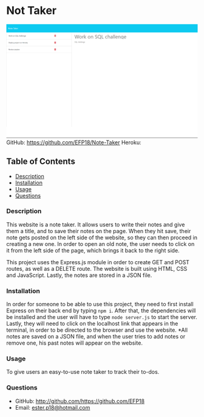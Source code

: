 # Not Taker
  
![Screenshot of website with notes saved and a note brought back to the right-hand side](./Assets/Screenshot%20of%20website.png)
GitHub: https://github.com/EFP18/Note-Taker
Heroku: 

  ## Table of Contents

  * [Description](#description)
  * [Installation](#installation)
  * [Usage](#usage)
  * [Questions](#questions)


  ### Description
  This website is a note taker. It allows users to write their notes and give them a title, and to save their notes on the page. When they hit save, their note gets posted on the left side of the website, so they can then proceed in creating a new one. In order to open an old note, the user needs to click on it from the left side of the page, which brings it back to the right side. 

  This project uses the Express.js module in order to create GET and POST routes, as well as a DELETE route. The website is built using HTML, CSS and JavaScript. Lastly, the notes are stored in a JSON file. 

  ### Installation
  In order for someone to be able to use this project, they need to first install Express on their back end by typing `npm i`. After that, the dependencies will be installed and the user will have to type `node server.js` to start the server. Lastly, they will need to click on the localhost link that appears in the terminal, in order to be directed to the browser and use the website. 
  *All notes are saved on a JSON file, and when the user tries to add notes or remove one, his past notes will appear on the website. 

  ### Usage
  To give users an easy-to-use note taker to track their to-dos. 

  ### Questions
  * GitHub: http://github.com/https://github.com/EFP18
  * Email: ester.p18@hotmail.com
  